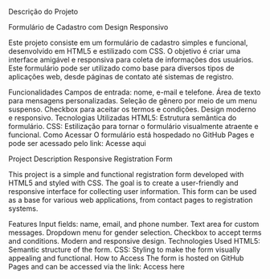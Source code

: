 Descrição do Projeto

Formulário de Cadastro com Design Responsivo

Este projeto consiste em um formulário de cadastro simples e funcional, desenvolvido em HTML5 e estilizado com CSS. O objetivo é criar uma interface amigável e responsiva para coleta de informações dos usuários. Este formulário pode ser utilizado como base para diversos tipos de aplicações web, desde páginas de contato até sistemas de registro.

Funcionalidades
Campos de entrada: nome, e-mail e telefone.
Área de texto para mensagens personalizadas.
Seleção de gênero por meio de um menu suspenso.
Checkbox para aceitar os termos e condições.
Design moderno e responsivo.
Tecnologias Utilizadas
HTML5: Estrutura semântica do formulário.
CSS: Estilização para tornar o formulário visualmente atraente e funcional.
Como Acessar
O formulário está hospedado no GitHub Pages e pode ser acessado pelo link: Acesse aqui

Project Description
Responsive Registration Form

This project is a simple and functional registration form developed with HTML5 and styled with CSS. The goal is to create a user-friendly and responsive interface for collecting user information. This form can be used as a base for various web applications, from contact pages to registration systems.

Features
Input fields: name, email, and phone number.
Text area for custom messages.
Dropdown menu for gender selection.
Checkbox to accept terms and conditions.
Modern and responsive design.
Technologies Used
HTML5: Semantic structure of the form.
CSS: Styling to make the form visually appealing and functional.
How to Access
The form is hosted on GitHub Pages and can be accessed via the link: Access here
